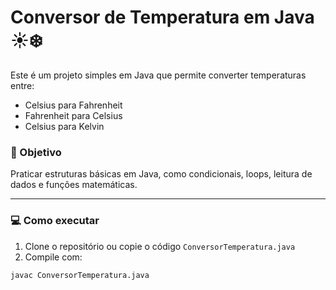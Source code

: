 # Conversor de Temperatura em Java ☀️❄️

Este é um projeto simples em Java que permite converter temperaturas entre:

- Celsius para Fahrenheit
- Fahrenheit para Celsius
- Celsius para Kelvin

### 🎯 Objetivo

Praticar estruturas básicas em Java, como condicionais, loops, leitura de dados e funções matemáticas.

---

### 💻 Como executar

1. Clone o repositório ou copie o código `ConversorTemperatura.java`
2. Compile com:

```bash
javac ConversorTemperatura.java

